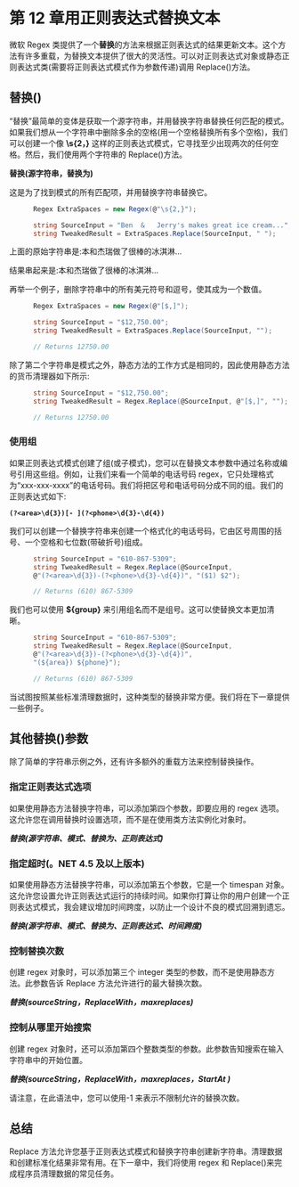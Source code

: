 # 第 12 章用正则表达式替换文本

微软 Regex 类提供了一个**替换**的方法来根据正则表达式的结果更新文本。这个方法有许多重载，为替换文本提供了很大的灵活性。可以对正则表达式对象或静态正则表达式类(需要将正则表达式模式作为参数传递)调用 Replace()方法。

## 替换()

“替换”最简单的变体是获取一个源字符串，并用替换字符串替换任何匹配的模式。如果我们想从一个字符串中删除多余的空格(用一个空格替换所有多个空格)，我们可以创建一个像 **\s{2，}** 这样的正则表达式模式，它寻找至少出现两次的任何空格。然后，我们使用两个字符串的 Replace()方法。

**替换(源字符串，替换为)**

这是为了找到模式的所有匹配项，并用替换字符串替换它。

```cs
      Regex ExtraSpaces = new Regex(@"\s{2,}");

      string SourceInput = "Ben  &   Jerry's makes great ice cream...";
      string TweakedResult = ExtraSpaces.Replace(SourceInput, " ");

```

上面的原始字符串是:本和杰瑞做了很棒的冰淇淋...

结果串起来是:本和杰瑞做了很棒的冰淇淋...

再举一个例子，删除字符串中的所有美元符号和逗号，使其成为一个数值。

```cs
      Regex ExtraSpaces = new Regex(@"[$,]");

      string SourceInput = "$12,750.00";
      string TweakedResult = ExtraSpaces.Replace(SourceInput, "");

      // Returns 12750.00

```

除了第二个字符串是模式之外，静态方法的工作方式是相同的，因此使用静态方法的货币清理器如下所示:

```cs
      string SourceInput = "$12,750.00";
      string TweakedResult = Regex.Replace(@SourceInput, @"[$,]", "");

      // Returns 12750.00

```

### 使用组

如果正则表达式模式创建了组(或子模式)，您可以在替换文本参数中通过名称或编号引用这些组。例如，让我们来看一个简单的电话号码 regex，它只处理格式为“xxx-xxx-xxxx”的电话号码。我们将把区号和电话号码分成不同的组。我们的正则表达式如下:

**`(?<area>\d{3})[- ](?<phone>\d{3}-\d{4})`**

我们可以创建一个替换字符串来创建一个格式化的电话号码，它由区号周围的括号、一个空格和七位数(带破折号)组成。

```cs
      string SourceInput = "610-867-5309";
      string TweakedResult = Regex.Replace(@SourceInput,
      @"(?<area>\d{3})-(?<phone>\d{3}-\d{4})", "($1) $2");

      // Returns (610) 867-5309

```

我们也可以使用 **${group}** 来引用组名而不是组号。这可以使替换文本更加清晰。

```cs
      string SourceInput = "610-867-5309";
      string TweakedResult = Regex.Replace(@SourceInput,
      @"(?<area>\d{3})-(?<phone>\d{3}-\d{4})",
      "(${area}) ${phone}");

      // Returns (610) 867-5309

```

当试图按照某些标准清理数据时，这种类型的替换非常方便。我们将在下一章提供一些例子。

## 其他替换()参数

除了简单的字符串示例之外，还有许多额外的重载方法来控制替换操作。

### 指定正则表达式选项

如果使用静态方法替换字符串，可以添加第四个参数，即要应用的 regex 选项。这允许您在调用替换时设置选项，而不是在使用类方法实例化对象时。

***替换(源字符串、模式、替换为、正则表达式)***

### 指定超时(。NET 4.5 及以上版本)

如果使用静态方法替换字符串，可以添加第五个参数，它是一个 timespan 对象。这允许您设置允许正则表达式运行的持续时间。如果你打算让你的用户创建一个正则表达式模式，我会建议增加时间跨度，以防止一个设计不良的模式回溯到遗忘。

***替换(源字符串、模式、替换为、正则表达式、时间跨度)***

### 控制替换次数

创建 regex 对象时，可以添加第三个 integer 类型的参数，而不是使用静态方法。此参数告诉 Replace 方法允许进行的最大替换次数。

***替换(sourceString，ReplaceWith，maxreplaces)***

### 控制从哪里开始搜索

创建 regex 对象时，还可以添加第四个整数类型的参数。此参数告知搜索在输入字符串中的开始位置。

***替换(sourceString，ReplaceWith，maxreplaces，StartAt )***

请注意，在此语法中，您可以使用-1 来表示不限制允许的替换次数。

## 总结

Replace 方法允许您基于正则表达式模式和替换字符串创建新字符串。清理数据和创建标准化结果非常有用。在下一章中，我们将使用 regex 和 Replace()来完成程序员清理数据的常见任务。